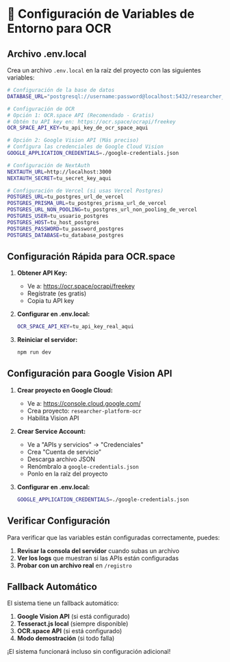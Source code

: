 # 🔧 Configuración de Variables de Entorno para OCR

## **Archivo .env.local**

Crea un archivo `.env.local` en la raíz del proyecto con las siguientes variables:

```bash
# Configuración de la base de datos
DATABASE_URL="postgresql://username:password@localhost:5432/researcher_platform"

# Configuración de OCR
# Opción 1: OCR.space API (Recomendado - Gratis)
# Obtén tu API key en: https://ocr.space/ocrapi/freekey
OCR_SPACE_API_KEY=tu_api_key_de_ocr_space_aqui

# Opción 2: Google Vision API (Más preciso)
# Configura las credenciales de Google Cloud Vision
GOOGLE_APPLICATION_CREDENTIALS=./google-credentials.json

# Configuración de NextAuth
NEXTAUTH_URL=http://localhost:3000
NEXTAUTH_SECRET=tu_secret_key_aqui

# Configuración de Vercel (si usas Vercel Postgres)
POSTGRES_URL=tu_postgres_url_de_vercel
POSTGRES_PRISMA_URL=tu_postgres_prisma_url_de_vercel
POSTGRES_URL_NON_POOLING=tu_postgres_url_non_pooling_de_vercel
POSTGRES_USER=tu_usuario_postgres
POSTGRES_HOST=tu_host_postgres
POSTGRES_PASSWORD=tu_password_postgres
POSTGRES_DATABASE=tu_database_postgres
```

## **Configuración Rápida para OCR.space**

1. **Obtener API Key:**
   - Ve a: https://ocr.space/ocrapi/freekey
   - Regístrate (es gratis)
   - Copia tu API key

2. **Configurar en .env.local:**
   ```bash
   OCR_SPACE_API_KEY=tu_api_key_real_aqui
   ```

3. **Reiniciar el servidor:**
   ```bash
   npm run dev
   ```

## **Configuración para Google Vision API**

1. **Crear proyecto en Google Cloud:**
   - Ve a: https://console.cloud.google.com/
   - Crea proyecto: `researcher-platform-ocr`
   - Habilita Vision API

2. **Crear Service Account:**
   - Ve a "APIs y servicios" → "Credenciales"
   - Crea "Cuenta de servicio"
   - Descarga archivo JSON
   - Renómbralo a `google-credentials.json`
   - Ponlo en la raíz del proyecto

3. **Configurar en .env.local:**
   ```bash
   GOOGLE_APPLICATION_CREDENTIALS=./google-credentials.json
   ```

## **Verificar Configuración**

Para verificar que las variables están configuradas correctamente, puedes:

1. **Revisar la consola del servidor** cuando subas un archivo
2. **Ver los logs** que muestran si las APIs están configuradas
3. **Probar con un archivo real** en `/registro`

## **Fallback Automático**

El sistema tiene un fallback automático:
1. **Google Vision API** (si está configurado)
2. **Tesseract.js local** (siempre disponible)
3. **OCR.space API** (si está configurado)
4. **Modo demostración** (si todo falla)

¡El sistema funcionará incluso sin configuración adicional!

